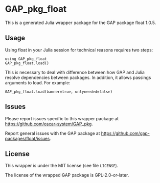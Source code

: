 # GAP_pkg_float

This is a generated Julia wrapper package for the GAP package float 1.0.5.

## Usage

Using float in your Julia session for technical reasons requires two steps:

    using GAP_pkg_float
    GAP_pkg_float.load()

This is necessary to deal with difference between how GAP and Julia
resolve dependencies between packages. In addition, it allows passings
arguments to load. For example:

    GAP_pkg_float.load(banner=true, onlyneeded=false)

## Issues

Please report issues specific to this wrapper package at <https://github.com/oscar-system/GAP_pkg>.

Report general issues with the GAP package at <https://github.com/gap-packages/float/issues>.

## License

This wrapper is under the MIT license (see file `LICENSE`).

The license of the wrapped GAP package is GPL-2.0-or-later.
